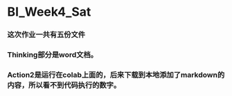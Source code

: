 # BI_Week4_Sat
### 这次作业一共有五份文件
### Thinking部分是word文档。
### Action2是运行在colab上面的，后来下载到本地添加了markdown的内容，所以看不到代码执行的数字。

